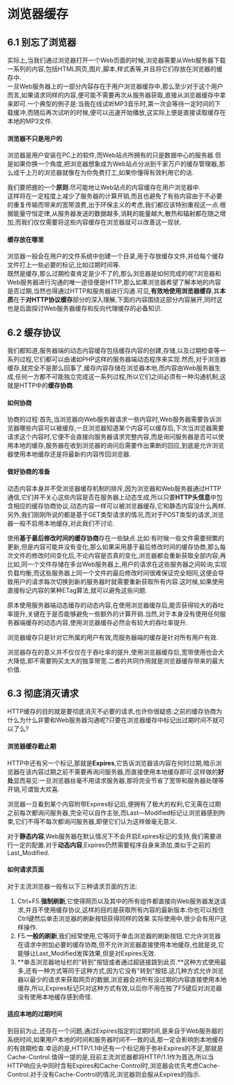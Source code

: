# 浏览器缓存  
## 6.1 别忘了浏览器  
 实际上,当我们通过浏览器打开一个Web页面的时候,浏览器需要从Web服务器下载一系列的内容,包括HTML网页,图片,脚本,样式表等,并且将它们存放在浏览器的缓存中.  
一旦Web服务器上的一部分内容存在于用户浏览器缓存中,那么至少对于这个用户而言,如果请求同样的内容,便可能不需要再次从服务器获取,直接从浏览器缓存中拿来即可.一个典型的例子是:当我在线试听MP3音乐时,第一次会等待一定时间的下载缓冲,而随后再次试听的时候,便可以迅速开始播放,这实际上便是直接读取缓存在本地的MP3文件.  

#### 浏览器不只是用户的  
 浏览器是用户安装在PC上的软件,而Web站点所拥有的只是数据中心的服务器.但是如果你换一个角度,把浏览器想象成为Web站点分派到千家万户的缓存管理器,那么成千上万的浏览器就像在为你免费打工,如果你懂得有效利用它的话.  

我们要把握的一个**原则**:尽可能地让Web站点的内容缓存在用户浏览器中.  
这样将在一定程度上减少了服务器的计算开销,而且也避免了有些内容由于不必要的重复传输而带来的宽带浪费,出于环保主义的考虑,我们都应该特别重视这一点.根据能量守恒定律,从服务器发送的数据越多,消耗的能量越大,散热和辐射都在随之增加,而我们仅仅需要将这些内容缓存在浏览器就可以改善这一现状.  

#### 缓存放在哪里  
 浏览器一般会在用户的文件系统中创建一个目录,用于存放缓存文件,并给每个缓存文件打上一些必要的标记,比如过期时间等.  
 既然是缓存,那么过期检查肯定是少不了的,那么浏览器是如何完成的呢?浏览器和Web服务器进行沟通的唯一途径便是HTTP,那么如果浏览器希望了解本地的内容是否过期,当然也得通过HTTP和服务器进行沟通.可见,**有效地使用浏览器缓存**,其**本质**在于**对HTTP协议缓存**部分的深入理解,下面的内容围绕这部分内容展开,同时这也是后面探讨Web服务器缓存和反向代理缓存的必备知识.  

## 6.2 缓存协议  
 我们都知道,服务器端的动态内容缓存包括缓存内容的创建,存储,以及过期检查等一系列过程,它们都可以由诸如PHP这样的服务器端动态程序来实现.然而,对于浏览器缓存,就完全不是那么回事了,缓存内容存储在浏览器本地,而内容由Web服务器生成,任何一方都不可能独立完成这一系列过程,所以它们之间必须有一种沟通机制,这就是HTTP中的**缓存协商**.  

#### 如何协商  
 协商的过程:首先,当浏览器向Web服务器请求一些内容时,Web服务器需要告诉浏览器哪些内容可以被缓存,一旦浏览器知道某个内容可以缓存后,下次当浏览器需要请求这个内容时,它便不会直接向服务器请求完整内容,而是询问服务器是否可以使用本地的缓存,服务器在收到浏览器的询问后需要作出果断的回应,到底是允许浏览器使用本地缓存还是将最新的内容传回浏览器.  

#### 做好协商的准备  
 动态内容本身并不受浏览器缓存机制的排斥,因为浏览器和Web服务器通过HTTP通信,它们并不关心这些内容是否在服务器上动态生成,所以只要**HTTP头信息**中包含相应的缓存协商协议,动态内容一样可以被浏览器缓存,它和静态内容没什么两样.另外,我们刚刚所说的都是基于GET类型请求的情况,而对于POST类型的请求,浏览器一般不启用本地缓存,对此我们不讨论.  

使用**基于最后修改时间的缓存协商**存在一些缺点.比如:有时候一些文件需要频繁的更新,但是内容可能并没有变化,那么如果采用基于最后修改时间的缓存协商,那么每次文件的修改时间变化后,不论内容是否真的变化,浏览器都会重新获取全部内容;再比如,同一个文件存储在多台Web服务器上,用户的请求在这些服务器之间轮询,实现负载均衡,而这些服务器上同一个文件的最后修改时间很难保证完全相同,这便会导致用户的请求每次切换到新的服务器时就需要重新获取所有内容.这时候,如果使用直接标记内容的某种ETag算法,就可以避免这些问题.  

原本使用服务器端动态缓存的动态内容,在使用浏览器缓存后,能否获得较大的吞吐率提升,关键在于是否能够避免一些额外的计算开销.当然,对于本身没有使用任何服务器端缓存的动态内容,使用浏览器缓存必然会有较大的吞吐率提升.  

浏览器缓存只是针对它所属的用户有效,而服务器端的缓存是针对所有用户有效.  

浏览器存在的意义并不仅仅在于吞吐率的提升,使用浏览器缓存后,宽带使用也会大大降低,即不需要购买太大的独享带宽.二者的共同作用就是浏览器缓存带来的最大价值.  

## 6.3 彻底消灭请求  
 HTTP缓存的目的就是要彻底消灭不必要的请求,也许你很疑惑:之前的缓存协商为什么为什么非要和Web服务器沟通呢?只要在浏览器缓存中标记出过期时间不就可以了么?  

#### 浏览器缓存截止期  
 HTTP中还有另一个标记,那就是**Expires**,它告诉浏览器该内容在何时过期,暗示浏览器在该内容过期之前不需要再询问服务器,而直接使用本地缓存即可.这样做的**好处**显而易见:一旦浏览器丝毫不用请求服务器,那将完全节省了宽带和服务器处理等开销,可谓皆大欢喜.  

浏览器一旦看到某个内容附带Expires标记后,便拥有了极大的权利,它无需在过期之前每次都询问服务器,完全可以自作主张,而Last—Modified标记让浏览器感到拘束,它们不得不每次都询问服务器,即便它们认为这样做毫无意义.  

对于**静态内容**,Web服务器在默认情况下不会开启Expires标记的支持,我们需要进行一定的配置.对于**动态内容**,Expires仍然需要程序自身来添加,类似于之前的Last_Modified.  

#### 如何请求页面  
 对于主流浏览器一般有以下三种请求页面的方法:  
 1. Ctrl+F5.**强制刷新**,它使得网页以及其中的所有组件都直接向Web服务器发送请求,并且不使用缓存协议,这样的目的是获取所有内容的最新版本.你也可以按住Ctrl键然后单击浏览器的刷新按钮获得同样的效果.实际使用中,很少会有用户这样操作.  
 2. F5.**一般的刷新**,我们经常使用,它等同于单击浏览器的刷新按钮.它允许浏览器在请求中附加必要的缓存协商,但不允许浏览器直接使用本地缓存,也就是说,它能够让Last_Modified发挥效果,但是对Expires无效.  
 3. **单击浏览器地址栏的"转到"按钮或者通过超链接跳到此页.**这种方式使用最多,还有一种方式等同于这种方式,因为它没有"转到"按钮.这几种方式允许浏览器以最少的请求来获取网页的数据,浏览器会对所有没过期的内容直接使用本地缓存,所以,Expires标记只对这种方式有效,以后你不用在按了F5键后对浏览器没有使用本地缓存感到奇怪.  

#### 适应本地的过期时间  
 到目前为止,还存在一个问题,通过Expires指定的过期时间,是来自于Web服务器的系统时间,如果用户本地的时间和服务器时间不一致的话,那一定会影响到本地缓存的有效期检查.幸运的是,HTTP/1.1中还有一个标记用于弥补Expires的不足,那就是Cache-Control.值得一提的是,目前主流浏览器都将HTTP/1.1作为首选,所以当HTTP响应头中同时含有Expires和Cache-Control时,浏览器会优先考虑Cache-Control.对于没有Cache-Control的情况,浏览器则会服从Expires的指示.  

